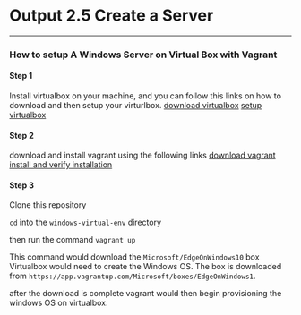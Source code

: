 # Output 2.5 Create a Server

---

### How to setup A Windows Server on Virtual Box with Vagrant

#### Step 1

Install virtualbox on your machine, and you can follow this links on how to download and then setup your virturlbox.
[download virtualbox](https://www.virtualbox.org/wiki/Downloads)
[setup virtualbox](https://matthewpalmer.net/blog/2017/12/10/install-virtualbox-mac-high-sierra/index.html)

#### Step 2

download and install vagrant using the following links
[download vagrant](https://www.vagrantup.com/downloads.html)
[install and verify installation](https://www.vagrantup.com/intro/getting-started/install.html)

#### Step 3

Clone this repository

`cd` into the `windows-virtual-env` directory

then run the command `vagrant up`

This command would download the `Microsoft/EdgeOnWindows10` box Virtualbox would need to create the Windows OS.
The box is downloaded from `https://app.vagrantup.com/Microsoft/boxes/EdgeOnWindows1`.

after the download is complete vagrant would then begin provisioning the windows OS on virtualbox.

